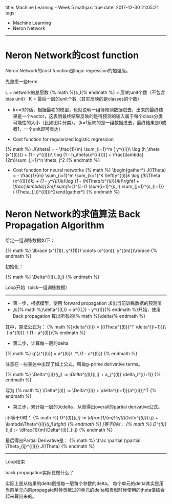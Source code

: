 title: Machine Learning - Week 5
mathjax: true
date: 2017-12-30 21:05:21
tags:
- Machine Learning
- Neron Network
---


# Neron Network的cost function

Neron Network的cost function是logic regression的加强版。

先熟悉一些term

L = network的总层数
{% math %}s_l{% endmath %} = 层l的unit个数（不包含bias unit）
K = 最后一层的unit个数（其实反映的是classes的个数）

* k>=3的话，根据最初的模型，也就说明一组待预测数据进去，出来的最终结果是一个vector，这表明最终结果反映的是待预测的输入属于每个class分类可能性的大小（比如图片分类）。（k=1反映的是一组数据进去，最终结果是0或者1，一个unit即可表达）

* Cost function for regularized logistic regression

{% math %}
J(\theta) = - \frac{1}{m} \sum_{i=1}^m [ y^{(i)}\ \log (h_\theta (x^{(i)})) + (1 - y^{(i)})\ \log (1 - h_\theta(x^{(i)}))] + \frac{\lambda}{2m}\sum_{j=1}^n \theta_j^2
{% endmath %}

* Cost function for neural networks
{% math %}
\begin{gather*} J(\Theta) = - \frac{1}{m} \sum_{i=1}^m \sum_{k=1}^K \left[y^{(i)}_k \log ((h_\Theta (x^{(i)}))_k) + (1 - y^{(i)}_k)\log (1 - (h_\Theta(x^{(i)}))_k)\right] + \frac{\lambda}{2m}\sum_{l=1}^{L-1} \sum_{i=1}^{s_l} \sum_{j=1}^{s_{l+1}} ( \Theta_{j,i}^{(l)})^2\end{gather*}
{% endmath %}

# Neron Network的求值算法 Back Propagation Algorithm

给定一组训练数据如下：

{% math %}
\lbrace (x^{(1)}, y^{(1)}) \cdots (x^{(m)}, y^{(m)})\rbrace
{% endmath %}

初始化：

{% math %}
\Delta^{(l)}_{i,j}
{% endmath %}


Loop开始（pick一组训练数据）
* * *

* 第一步，根据模型，使用 forward propagation 求出当前训练数据的预测值
* 从{% math %}\delta^{(L)} = a^{(L)} - y^{(t)}{% endmath %}开始，使用Back propagation 算出所有的{% math %}\delta{% endmath %}

其中，算法公式为：
{% math %}\delta^{(l)} = ((\Theta^{(l)})^T \delta^{(l+1)})\ .*\ a^{(l)}\ .*\ (1 - a^{(l)}){% endmath %}

* 第二步，计算每一层的delta

{% math %}
g'(z^{(l)}) = a^{(l)}\ .*\ (1 - a^{(l)})
{% endmath %}

注意在一些表达中出现了如上公式，叫做g-prime derivative terms。


{% math %}
\Delta^{(l)}_{i,j} := \Delta^{(l)}_{i,j} + a_j^{(l)} \delta_i^{(l+1)}
{% endmath %}

写为
{% math %}
\Delta^{(l)} := \Delta^{(l)} + \delta^{(l+1)}(a^{(l)})^T
{% endmath %}

* 第三步，累计每一层的大delta，从而得出overall的partial derivative公式。

j不等于0时：
{% math %}
D^{(l)}_{i,j} := \dfrac{1}{m}\left(\Delta^{(l)}_{i,j} + \lambda\Theta^{(l)}_{i,j}\right)
{% endmath %}
j等于0时：
{% math %}
D^{(l)}_{i,j} := \dfrac{1}{m}\Delta^{(l)}_{i,j}
{% endmath %}

最后得出Partial Derivative是：
{% math %}
\frac \partial {\partial \Theta_{ij}^{(l)}} J(\Theta)
{% endmath %}

* * *
Loop结束


back propagation实际在做什么？

实际上是从结果的delta倒推每一层每个参数的delta。
每个单元的delta其实是用当前单元向前propagate时候贡献过的单元的delta和贡献时候使用的theta值结合起来算出来的。
